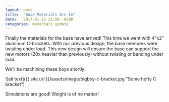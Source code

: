 ```yaml
---
layout: post
title:  "Base Materials Are In"
date:   2017-01-21 21:00 -0500
categories: materials update
---
```


Finally the materials for the base have arrived! This time we went with 4"x2" aluminum C-brackets. With our previous design, the base members were twisting under load. This new design will ensure the base can support the new motors (20x heavier than previously) without twisting or bending under load.

We'll be machining these boys shortly!

![alt text]({{ site.url }}/assets/image/bigboy-c-bracket.jpg "Some hefty C bracket")

<div class="caption">Simulations are good! Weight is of no matter!</div>
